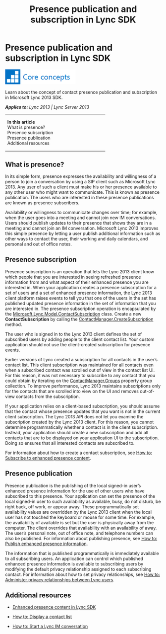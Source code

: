 ﻿---
title: Presence publication and subscription in Lync SDK
TOCTitle: Presence publication and subscription
ms:assetid: e9dc2b21-fdef-4fe3-bc02-8a8bd2204635
ms:mtpsurl: https://msdn.microsoft.com/en-us/library/JJ933247(v=office.15)
ms:contentKeyID: 50877393
ms.date: 07/24/2014
mtps_version: v=office.15
---

# Presence publication and subscription in Lync SDK

![Core concepts](images/JJ933133.mod_icon_CoreConcepts_long(Office.15).png "Core concepts")

Learn about the concept of contact presence publication and subscription in Microsoft Lync 2013 SDK.


_**Applies to:** Lync 2013 | Lync Server 2013_

<table>
<colgroup>
<col style="width: 50%" />
<col style="width: 50%" />
</colgroup>
<tbody>
<tr class="odd">
<td><p><strong>In this article</strong><br />
What is presence?<br />
Presence subscription<br />
Presence publication<br />
Additional resources</p></td>
<td><p></p>
<p></p></td>
</tr>
</tbody>
</table>


## What is presence?

In its simple form, presence expresses the availability and willingness of a person to join a conversation by using a SIP client such as Microsoft Lync 2013. Any user of such a client must make his or her presence available to any other user who might want to communicate. This is known as presence publication. The users who are interested in these presence publications are known as presence subscribers.

Availability or willingness to communicate changes over time; for example, when the user goes into a meeting and cannot join new IM conversations. Users should publish updates to their presence that shows they are in a meeting and cannot join an IM conversation. Microsoft Lync 2013 improves this simple presence by letting a user publish additional information such as other ways to contact the user, their working and daily calendars, and personal and out of office notes.

## Presence subscription

Presence subscription is an operation that lets the Lync 2013 client know which people that you are interested in seeing refreshed presence information from and what aspect of their enhanced presence you are interested in. When your application creates a presence subscription for a set of users and a set of enhanced presence information, the Lync 2013 client platform raises events to tell you that one of the users in the set has published updated presence information in the set of information that you are interested in. The presence subscription operation is encapsulated by the [Microsoft.Lync.Model.ContactSubscription](contactsubscription-class-microsoft-lync-model_2.md) class. Create a new **ContactSubscription** by calling the [ContactManager.CreateSubscription](contactmanager-createsubscription-method-microsoft-lync-model_2.md) method.

The user who is signed in to the Lync 2013 client defines the set of subscribed users by adding people to the client contact list. Your custom application should not use the client-created subscription for presence events.

Earlier versions of Lync created a subscription for all contacts in the user’s contact list. This client subscription was maintained for all contacts even when a subscribed contact was scrolled out of view in the contact list UI. For this reason, it was not necessary to subscribe to any contact that you could obtain by iterating on the [ContactManager.Groups](contactmanager-groups-property-microsoft-lync-model_2.md) property group collection. To improve performance, Lync 2013 maintains subscriptions only for the contacts that are scrolled into view on the UI and removes out-of-view contacts from the subscription.

If your application relies on a client-based subscription, you should assume that the contact whose presence updates that you want is not in the current client subscription. The Lync 2013 API does not let you examine the subscription created by the Lync 2013 client. For this reason, you cannot determine programmatically whether a contact is in the client subscription. Instead, your application should create a new subscription and add all contacts that are to be displayed on your application UI to the subscription. Doing so ensures that all interested contacts are subscribed to.

For information about how to create a contact subscription, see [How to: Subscribe to enhanced presence content](how-to-subscribe-to-enhanced-presence-content.md).

## Presence publication

Presence publication is the publishing of the local signed-in user’s enhanced presence information for the use of other users who have subscribed to this presence. Your application can set the presence of the local signed-in user to such availability as available, busy, do not disturb, be right back, off work, or appear away. These programmatically set availability values are overridden by the Lync 2013 client when the local user has not touched the keyboard or mouse for some time. For example, the availability of available is set but the user is physically away from the computer. The client overrides that availability with an availability of away. The user’s personal note, out of office note, and telephone numbers can also be published. For information about publishing presence, see [How to: Publish enhanced presence information](how-to-publish-enhanced-presence-information.md).

The information that is published programmatically is immediately available to all subscribing users. An application can control which published enhanced presence information is available to subscribing users by modifying the default privacy relationship assigned to each subscribing contact. For information about how to set privacy relationships, see [How to: Administer privacy relationships between Lync users](how-to-administer-privacy-relationships-between-lync-users.md).

## Additional resources

  - [Enhanced presence content in Lync SDK](enhanced-presence-content-in-lync-sdk.md)

  - [How to: Display a contact list](how-to-display-a-contact-list.md)

  - [How to: Start a Lync IM conversation](how-to-start-a-lync-im-conversation.md)

